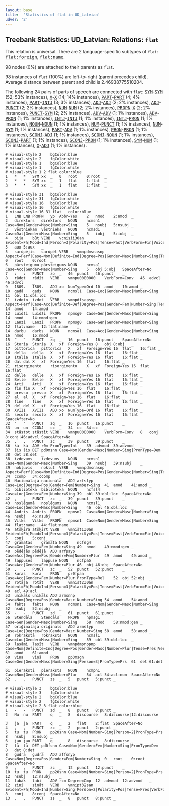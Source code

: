```yaml
---
layout: base
title:  'Statistics of flat in UD_Latvian'
udver: '2'
---
```


## Treebank Statistics: UD_Latvian: Relations: `flat`

This relation is universal.
There are 2 language-specific subtypes of `flat`: <tt><a href="lv-dep-flat-foreign.html">flat:foreign</a></tt>, <tt><a href="lv-dep-flat-name.html">flat:name</a></tt>.

98 nodes (0%) are attached to their parents as `flat`.

98 instances of `flat` (100%) are left-to-right (parent precedes child).
Average distance between parent and child is 2.46938775510204.

The following 24 pairs of parts of speech are connected with `flat`: <tt><a href="lv-pos-SYM.html">SYM</a></tt>-<tt><a href="lv-pos-SYM.html">SYM</a></tt> (52; 53% instances), <tt><a href="lv-pos-X.html">X</a></tt>-<tt><a href="lv-pos-X.html">X</a></tt> (14; 14% instances), <tt><a href="lv-pos-PART.html">PART</a></tt>-<tt><a href="lv-pos-PART.html">PART</a></tt> (4; 4% instances), <tt><a href="lv-pos-PART.html">PART</a></tt>-<tt><a href="lv-pos-INTJ.html">INTJ</a></tt> (3; 3% instances), <tt><a href="lv-pos-ADJ.html">ADJ</a></tt>-<tt><a href="lv-pos-ADJ.html">ADJ</a></tt> (2; 2% instances), <tt><a href="lv-pos-ADJ.html">ADJ</a></tt>-<tt><a href="lv-pos-PUNCT.html">PUNCT</a></tt> (2; 2% instances), <tt><a href="lv-pos-NUM.html">NUM</a></tt>-<tt><a href="lv-pos-NUM.html">NUM</a></tt> (2; 2% instances), <tt><a href="lv-pos-PROPN.html">PROPN</a></tt>-<tt><a href="lv-pos-X.html">X</a></tt> (2; 2% instances), <tt><a href="lv-pos-PUNCT.html">PUNCT</a></tt>-<tt><a href="lv-pos-SYM.html">SYM</a></tt> (2; 2% instances), <tt><a href="lv-pos-ADV.html">ADV</a></tt>-<tt><a href="lv-pos-ADV.html">ADV</a></tt> (1; 1% instances), <tt><a href="lv-pos-ADV.html">ADV</a></tt>-<tt><a href="lv-pos-PRON.html">PRON</a></tt> (1; 1% instances), <tt><a href="lv-pos-INTJ.html">INTJ</a></tt>-<tt><a href="lv-pos-INTJ.html">INTJ</a></tt> (1; 1% instances), <tt><a href="lv-pos-INTJ.html">INTJ</a></tt>-<tt><a href="lv-pos-PRON.html">PRON</a></tt> (1; 1% instances), <tt><a href="lv-pos-NOUN.html">NOUN</a></tt>-<tt><a href="lv-pos-NOUN.html">NOUN</a></tt> (1; 1% instances), <tt><a href="lv-pos-NUM.html">NUM</a></tt>-<tt><a href="lv-pos-PUNCT.html">PUNCT</a></tt> (1; 1% instances), <tt><a href="lv-pos-NUM.html">NUM</a></tt>-<tt><a href="lv-pos-SYM.html">SYM</a></tt> (1; 1% instances), <tt><a href="lv-pos-PART.html">PART</a></tt>-<tt><a href="lv-pos-ADV.html">ADV</a></tt> (1; 1% instances), <tt><a href="lv-pos-PRON.html">PRON</a></tt>-<tt><a href="lv-pos-PRON.html">PRON</a></tt> (1; 1% instances), <tt><a href="lv-pos-SCONJ.html">SCONJ</a></tt>-<tt><a href="lv-pos-ADJ.html">ADJ</a></tt> (1; 1% instances), <tt><a href="lv-pos-SCONJ.html">SCONJ</a></tt>-<tt><a href="lv-pos-NOUN.html">NOUN</a></tt> (1; 1% instances), <tt><a href="lv-pos-SCONJ.html">SCONJ</a></tt>-<tt><a href="lv-pos-PART.html">PART</a></tt> (1; 1% instances), <tt><a href="lv-pos-SCONJ.html">SCONJ</a></tt>-<tt><a href="lv-pos-PRON.html">PRON</a></tt> (1; 1% instances), <tt><a href="lv-pos-SYM.html">SYM</a></tt>-<tt><a href="lv-pos-NUM.html">NUM</a></tt> (1; 1% instances), <tt><a href="lv-pos-X.html">X</a></tt>-<tt><a href="lv-pos-ADJ.html">ADJ</a></tt> (1; 1% instances).


~~~ conllu
# visual-style 2	bgColor:blue
# visual-style 2	fgColor:white
# visual-style 1	bgColor:blue
# visual-style 1	fgColor:white
# visual-style 1 2 flat	color:blue
1	*	*	SYM	xx	_	0	root	0:root	_
2	*	*	SYM	xx	_	1	flat	1:flat	_
3	*	*	SYM	xx	_	1	flat	1:flat	_

~~~


~~~ conllu
# visual-style 31	bgColor:blue
# visual-style 31	fgColor:white
# visual-style 16	bgColor:blue
# visual-style 16	fgColor:white
# visual-style 16 31 flat	color:blue
1	LNB	LNB	PROPN	yp	Abbr=Yes	2	nmod	2:nmod	_
2	direktors	direktors	NOUN	ncmsn1	Case=Nom|Gender=Masc|Number=Sing	5	nsubj	5:nsubj	_
3	vēstniekam	vēstnieks	NOUN	ncmsd1	Case=Dat|Gender=Masc|Number=Sing	5	iobj	5:iobj	_
4	bija	būt	VERB	vcnisii30an	Evident=Fh|Mood=Ind|Person=3|Polarity=Pos|Tense=Past|VerbForm=Fin|Voice=Act	5	aux	5:aux	_
5	sarūpējis	sarūpēt	VERB	vmnpdmsnasnp	Aspect=Perf|Case=Nom|Definite=Ind|Degree=Pos|Gender=Masc|Number=Sing|Tense=Past|VerbForm=Part	0	root	0:root	_
6	pārsteigumu	pārsteigums	NOUN	ncmsa1	Case=Acc|Gender=Masc|Number=Sing	5	obj	5:obj	SpaceAfter=No
7	:	:	PUNCT	zo	_	46	punct	46:punct	_
8	rādot	rādīt	VERB	vmnpu0000000	VerbForm=Conv	46	advcl	46:advcl	_
9	1809.	1809.	ADJ	xo	NumType=Ord	10	amod	10:amod	_
10	gadā	gads	NOUN	ncmsl1	Case=Loc|Gender=Masc|Number=Sing	11	obl	11:obl:loc	_
11	izdoto	izdot	VERB	vmnpdfsapsyp	Aspect=Perf|Case=Acc|Definite=Def|Degree=Pos|Gender=Fem|Number=Sing|Tense=Past|VerbForm=Part	14	amod	14:amod	_
12	Luidži	Luidži	PROPN	npmsg0	Case=Gen|Gender=Masc|Number=Sing	14	nmod	14:nmod:gen	_
13	Lanzi	Lanzi	PROPN	npmsg0	Case=Gen|Gender=Masc|Number=Sing	12	flat:name	12:flat:name	_
14	darbu	darbs	NOUN	ncmsa1	Case=Acc|Gender=Masc|Number=Sing	16	nmod	16:nmod	_
15	“	“	PUNCT	zq	_	16	punct	16:punct	SpaceAfter=No
16	Storia	Storia	X	xf	Foreign=Yes	8	obj	8:obj	_
17	pittorica	pittorica	X	xf	Foreign=Yes	16	flat	16:flat	_
18	della	della	X	xf	Foreign=Yes	16	flat	16:flat	_
19	Italia	Italia	X	xf	Foreign=Yes	16	flat	16:flat	_
20	dal	dal	X	xf	Foreign=Yes	16	flat	16:flat	_
21	risorgimento	risorgimento	X	xf	Foreign=Yes	16	flat	16:flat	_
22	delle	delle	X	xf	Foreign=Yes	16	flat	16:flat	_
23	Belle	Belle	X	xf	Foreign=Yes	16	flat	16:flat	_
24	Arti	Arti	X	xf	Foreign=Yes	16	flat	16:flat	_
25	fin	fin	X	xf	Foreign=Yes	16	flat	16:flat	_
26	presso	presso	X	xf	Foreign=Yes	16	flat	16:flat	_
27	al	al	X	xf	Foreign=Yes	16	flat	16:flat	_
28	fine	fine	X	xf	Foreign=Yes	16	flat	16:flat	_
29	del	del	X	xf	Foreign=Yes	16	flat	16:flat	_
30	XVIII	XVIII	ADJ	xo	NumType=Ord	16	flat	16:flat	_
31	secolo	secolo	X	xf	Foreign=Yes	16	flat	16:flat	SpaceAfter=No
32	"	"	PUNCT	zq	_	16	punct	16:punct	_
33	un	un	CCONJ	cc	_	34	cc	34:cc	_
34	stāstot	stāstīt	VERB	vmnpu0000000	VerbForm=Conv	8	conj	8:conj|46:advcl	SpaceAfter=No
35	,	,	PUNCT	zc	_	39	punct	39:punct	_
36	kā	kā	ADV	r0m	PronType=Int	39	advmod	39:advmod	_
37	šis	šis	DET	pd0msnn	Case=Nom|Gender=Masc|Number=Sing|PronType=Dem	38	det	38:det	_
38	izdevums	izdevums	NOUN	ncmsn1	Case=Nom|Gender=Masc|Number=Sing	39	nsubj	39:nsubj	_
39	nokļuvis	nokļūt	VERB	vmnpdmsnasnp	Aspect=Perf|Case=Nom|Definite=Ind|Degree=Pos|Gender=Masc|Number=Sing|Tense=Past|VerbForm=Part	34	ccomp	34:ccomp	_
40	Nacionālajā	nacionāla	ADJ	arfslyp	Case=Loc|Degree=Pos|Gender=Fem|Number=Sing	41	amod	41:amod	_
41	bibliotēkā	bibliotēka	NOUN	ncfsl4	Case=Loc|Gender=Fem|Number=Sing	39	obl	39:obl:loc	SpaceAfter=No
42	,	,	PUNCT	zc	_	39	punct	39:punct	_
43	noslēgumā	noslēgums	NOUN	ncmsl1	Case=Loc|Gender=Masc|Number=Sing	46	obl	46:obl:loc	_
44	Andris	Andris	PROPN	npmsn2	Case=Nom|Gender=Masc|Number=Sing	46	nsubj	46:nsubj	_
45	Vilks	Vilks	PROPN	npmsn1	Case=Nom|Gender=Masc|Number=Sing	44	flat:name	44:flat:name	_
46	atšķīra	atšķirt	VERB	vmnist130an	Evident=Fh|Mood=Ind|Person=3|Polarity=Pos|Tense=Past|VerbForm=Fin|Voice=Act	5	conj	5:conj	_
47	grāmatas	grāmata	NOUN	ncfsg4	Case=Gen|Gender=Fem|Number=Sing	49	nmod	49:nmod:gen	_
48	pēdējās	pēdējā	ADJ	arfpayp	Case=Acc|Degree=Pos|Gender=Fem|Number=Plur	49	amod	49:amod	_
49	lappuses	lappuse	NOUN	ncfpa5	Case=Acc|Gender=Fem|Number=Plur	46	obj	46:obj	SpaceAfter=No
50	,	,	PUNCT	zc	_	52	punct	52:punct	_
51	kuras	kura	PRON	pr0fpan	Case=Acc|Gender=Fem|Number=Plur|PronType=Rel	52	obj	52:obj	_
52	rotāja	rotāt	VERB	vmnist230an	Evident=Fh|Mood=Ind|Person=3|Polarity=Pos|Tense=Past|VerbForm=Fin|Voice=Act	49	acl	49:acl	_
53	unikāls	unikāls	ADJ	armsnnp	Case=Nom|Degree=Pos|Gender=Masc|Number=Sing	54	amod	54:amod	_
54	fakts	fakts	NOUN	ncmsn1	Case=Nom|Gender=Masc|Number=Sing	52	nsubj	52:nsubj	_
55	-	-	PUNCT	zd	_	61	punct	61:punct	_
56	Stendāla	Stendāls	PROPN	npmsg1	Case=Gen|Gender=Masc|Number=Sing	58	nmod	58:nmod:gen	_
57	oriģinālajā	oriģināls	ADJ	armslyp	Case=Loc|Degree=Pos|Gender=Masc|Number=Sing	58	amod	58:amod	_
58	rokrakstā	rokraksts	NOUN	ncmsl1	Case=Loc|Gender=Masc|Number=Sing	59	obl	59:obl:loc	_
59	lasāmi	lasīt	VERB	vmnpdmpnppnp	Case=Nom|Definite=Ind|Degree=Pos|Gender=Masc|Number=Plur|Tense=Pres|VerbForm=Part|Voice=Pass	61	amod	61:amod	_
60	viņa	viņš	PRON	pp3msgn	Case=Gen|Gender=Masc|Number=Sing|Person=3|PronType=Prs	61	det	61:det	_
61	pieraksti	pieraksts	NOUN	ncmpn1	Case=Nom|Gender=Masc|Number=Plur	54	acl	54:acl:nom	SpaceAfter=No
62	.	.	PUNCT	zs	_	5	punct	5:punct	_

~~~


~~~ conllu
# visual-style 3	bgColor:blue
# visual-style 3	fgColor:white
# visual-style 2	bgColor:blue
# visual-style 2	fgColor:white
# visual-style 2 3 flat	color:blue
1	-	-	PUNCT	zd	_	8	punct	8:punct	_
2	Nu	nu	PART	q	_	8	discourse	8:discourse|12:discourse	_
3	ja	ja	PART	q	_	2	flat	2:flat	SpaceAfter=No
4	,	,	PUNCT	zc	_	2	punct	2:punct	_
5	tu	tu	PRON	pp20snn	Case=Nom|Number=Sing|Person=2|PronType=Prs	8	nsubj	8:nsubj	_
6	jau	jau	PART	q	_	8	discourse	8:discourse	_
7	tā	tā	DET	pd0fsnn	Case=Nom|Gender=Fem|Number=Sing|PronType=Dem	8	det	8:det	_
8	gudrā	gudra	ADJ	affsnyp	Case=Nom|Degree=Pos|Gender=Fem|Number=Sing	0	root	0:root	SpaceAfter=No
9	,	,	PUNCT	zc	_	12	punct	12:punct	_
10	tu	tu	PRON	pp20snn	Case=Nom|Number=Sing|Person=2|PronType=Prs	12	nsubj	12:nsubj	_
11	labāk	labi	ADV	rcm	Degree=Cmp	12	advmod	12:advmod	_
12	zini	zināt	VERB	vmnipt32san	Evident=Fh|Mood=Ind|Number=Sing|Person=2|Polarity=Pos|Tense=Pres|VerbForm=Fin|Voice=Act	8	conj	8:conj	SpaceAfter=No
13	.	.	PUNCT	zs	_	8	punct	8:punct	_

~~~


